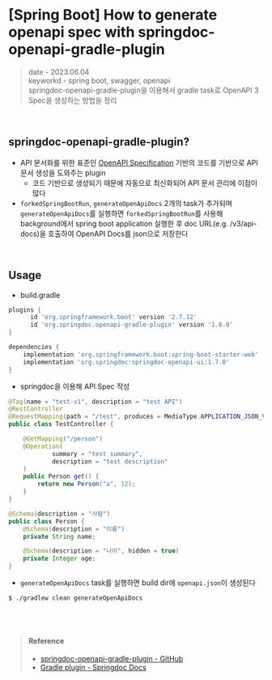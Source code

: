 # [Spring Boot] How to generate openapi spec with springdoc-openapi-gradle-plugin
> date - 2023.06.04  
> keyworkd - spring boot, swagger, openapi  
> springdoc-openapi-gradle-plugin을 이용해서 gradle task로 OpenAPI 3 Spec을 생성하는 방법을 정리  

<br>

## springdoc-openapi-gradle-plugin?
* API 문서화를 위한 표준인 [OpenAPI Specification](https://en.wikipedia.org/wiki/OpenAPI_Specification) 기반의 코드를 기반으로 API 문서 생성을 도와주는 plugin
  * 코드 기반으로 생성되기 때문에 자동으로 최신화되어 API 문서 관리에 이점이 많다
* `forkedSpringBootRun`, `generateOpenApiDocs` 2개의 task가 추가되며 `generateOpenApiDocs`를 실행하면 `forkedSpringBootRun`를 사용해 background에서 spring boot application 실행한 후 doc URL(e.g. /v3/api-docs)을 호출하여 OpenAPI Docs를 json으로 저장한다

<br>

## Usage
* build.gradle
```gradle
plugins {
      id 'org.springframework.boot' version '2.7.12'
      id 'org.springdoc.openapi-gradle-plugin' version '1.6.0'
}

dependencies {
    implementation 'org.springframework.boot:spring-boot-starter-web'
    implementation 'org.springdoc:springdoc-openapi-ui:1.7.0'
}
```

* springdoc을 이용해 API Spec 작성
```java
@Tag(name = "test-v1", description = "test API")
@RestController
@RequestMapping(path = "/test", produces = MediaType.APPLICATION_JSON_VALUE, consumes = MediaType.APPLICATION_JSON_VALUE)
public class TestController {

    @GetMapping("/person")
    @Operation(
            summary = "test summary",
            description = "test description"
    )
    public Person get() {
        return new Person("a", 12);
    }
}

@Schema(description = "사람")
public class Person {
    @Schema(description = "이름")
    private String name;

    @Schema(description = "나이", hidden = true)
    private Integer age;
}
```

* `generateOpenApiDocs` task를 실행하면 build dir에 `openapi.json`이 생성된다
```sh
$ ./gradlew clean generateOpenApiDocs
```


<br><br>

> #### Reference
> * [springdoc-openapi-gradle-plugin - GitHub](https://github.com/springdoc/springdoc-openapi-gradle-plugin)
> * [Gradle plugin - Springdoc Docs](https://springdoc.org/#gradle-plugin)
